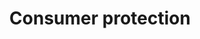 ---
title: Consumer protection
longTitle: 'Consumer protection'
tags:
- gccommon
relatedTerm:
- "[[Consumers]]"
use:
- "[[Consumer education Consumer groups]]"
---